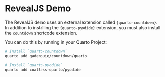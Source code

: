 # RevealJS Demo

The RevealJS demo uses an external extension called `{quarto-countdown}`.
In addition to installing the `{quarto-pyodide}` extension, you must also install the `countdown` shortcode extension.

You can do this by running in your Quarto Project:

```sh
# Install `quarto-countdown`
quarto add gadenbuie/countdown/quarto

# Install `quarto-pyodide`
quarto add coatless-quarto/pyodide
```
